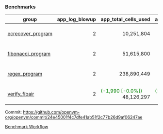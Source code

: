 ### Benchmarks
| group | app_log_blowup | app_total_cells_used | app_total_cycles | app_total_proof_time_ms | leaf_log_blowup | leaf_total_cells_used | leaf_total_cycles | leaf_total_proof_time_ms | max_segment_length | instance | alloc |
|---|---|---|---|---|---|---|---|---|---|---|---|
| [ ecrecover_program ](https://github.com/openvm-org/openvm/blob/benchmark-results/benchmarks-pr/1114/individual/ecrecover-24e45001f4c7dfe41ab51f2c77b26d9af06247ae.md) | <div style='text-align: right'> 2 </div>  | <div style='text-align: right'> 10,251,804 </div>  | <div style='text-align: right'> 195,066 </div>  | <span style='color: green'>(-10.0 [-0.5%])</span><div style='text-align: right'> 1,923.0 </div>  | <div style='text-align: right'> - </div>  | <div style='text-align: right'> - </div>  | <div style='text-align: right'> - </div>  | <div style='text-align: right'> - </div>  | 1048476 | 64cpu-linux-arm64 | mimalloc |
| [ fibonacci_program ](https://github.com/openvm-org/openvm/blob/benchmark-results/benchmarks-pr/1114/individual/fibonacci-24e45001f4c7dfe41ab51f2c77b26d9af06247ae.md) | <div style='text-align: right'> 2 </div>  | <div style='text-align: right'> 51,615,800 </div>  | <div style='text-align: right'> 3,000,274 </div>  | <span style='color: green'>(-48.0 [-0.9%])</span><div style='text-align: right'> 5,511.0 </div>  | <div style='text-align: right'> - </div>  | <div style='text-align: right'> - </div>  | <div style='text-align: right'> - </div>  | <div style='text-align: right'> - </div>  | 1048476 | 64cpu-linux-arm64 | mimalloc |
| [ regex_program ](https://github.com/openvm-org/openvm/blob/benchmark-results/benchmarks-pr/1114/individual/regex-24e45001f4c7dfe41ab51f2c77b26d9af06247ae.md) | <div style='text-align: right'> 2 </div>  | <div style='text-align: right'> 238,890,449 </div>  | <div style='text-align: right'> 8,381,808 </div>  | <span style='color: green'>(-342.0 [-2.0%])</span><div style='text-align: right'> 17,013.0 </div>  | <div style='text-align: right'> - </div>  | <div style='text-align: right'> - </div>  | <div style='text-align: right'> - </div>  | <div style='text-align: right'> - </div>  | 1048476 | 64cpu-linux-arm64 | mimalloc |
| [ verify_fibair ](https://github.com/openvm-org/openvm/blob/benchmark-results/benchmarks-pr/1114/individual/verify_fibair-24e45001f4c7dfe41ab51f2c77b26d9af06247ae.md) | <div style='text-align: right'> 2 </div>  | <span style='color: green'>(-1,990 [-0.0%])</span><div style='text-align: right'> 48,126,297 </div>  | <span style='color: green'>(-160 [-0.0%])</span><div style='text-align: right'> 397,134 </div>  | <span style='color: red'>(+10.0 [+0.3%])</span><div style='text-align: right'> 3,158.0 </div>  | <div style='text-align: right'> - </div>  | <div style='text-align: right'> - </div>  | <div style='text-align: right'> - </div>  | <div style='text-align: right'> - </div>  | 1048476 | 64cpu-linux-arm64 | mimalloc |


Commit: https://github.com/openvm-org/openvm/commit/24e45001f4c7dfe41ab51f2c77b26d9af06247ae

[Benchmark Workflow](https://github.com/openvm-org/openvm/actions/runs/12383203719)
